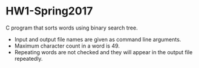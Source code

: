 # HW1-Spring2017
C program that sorts words using binary search tree.

- Input and output file names are given as command line arguments.
- Maximum character count in a word is 49.
- Repeating words are not checked and they will appear in the output file repeatedly.
